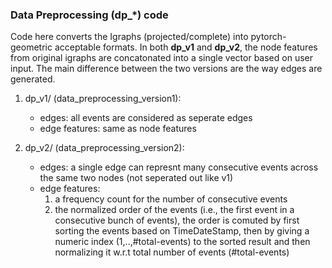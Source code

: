 ### Data Preprocessing (dp_*) code

Code here converts the Igraphs (projected/complete) into pytorch-geometric acceptable formats.
In both **dp_v1** and **dp_v2**, the node features from original igraphs are concatonated into a single vector  based on user input. The main difference between the two versions are the way edges are generated.

1. dp_v1/ (data_preprocessing_version1):
   - edges: all events are considered as seperate edges
   - edge features: same as node features

2. dp_v2/ (data_preprocessing_version2):
   - edges: a single edge can represnt many consecutive events across the same two nodes (not seperated out like v1)
   - edge features:
     1. a frequency count for the number of consecutive events
     2. the normalized order of the events (i.e., the first event in a consecutive bunch of events), the order is comuted by first sorting the events based on TimeDateStamp, then by giving a numeric index (1,..,#total-events) to the sorted result and then normalizing it w.r.t total number of events (#total-events)
